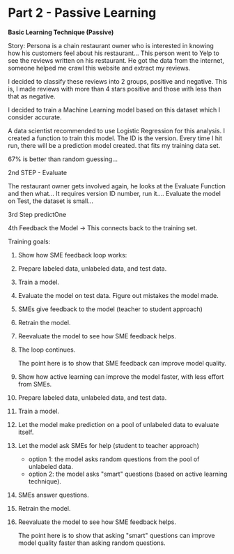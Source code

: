 # Part 2 - Passive Learning

**Basic Learning Technique \(Passive\)**

Story:  Persona is a chain restaurant owner who is interested in knowing how his customers feel about his restaurant... This person went to Yelp to see the reviews written on his restaurant. He got the data from the internet, someone helped me crawl this website and extract my reviews. 

I decided to classify these reviews into 2 groups, positive and negative. This is, I made reviews with more than 4 stars positive and those with less than that as negative. 

I decided to train a Machine Learning model based on this dataset which I consider accurate. 

A data scientist recommended to use Logistic Regression for this analysis. I created a function to train this model. The ID is the version. Every time I hit run, there will be a prediction model created. that fits my training data set. 

67% is better than random guessing... 

2nd STEP - Evaluate

The restaurant owner gets involved again, he looks at the Evaluate Function and then what... It requires version ID number, run it.... Evaluate the model on Test, the dataset is small... 

3rd Step predictOne

4th Feedback the Model -&gt; This connects back to the training set. 

Training goals:

1. Show how SME feedback loop works:

1. Prepare labeled data, unlabeled data, and test data. 
2. Train a model.
3. Evaluate the model on test data. Figure out mistakes the model made. 
4. SMEs give feedback to the model \(teacher to student approach\) 
5. Retrain the model. 
6. Reevaluate the model to see how SME feedback helps.
7. The loop continues.

      The point here is to show that SME feedback can improve model quality.

2. Show how active learning can improve the model faster, with less effort from SMEs.

1. Prepare labeled data, unlabeled data, and test data. 
2. Train a model.
3. Let the model make prediction on a pool of unlabeled data to evaluate itself. 
4. Let the model ask SMEs for help \(student to teacher approach\)
   * option 1: the model asks random questions from the pool of unlabeled data. 
   * option 2: the model asks "smart" questions \(based on active learning technique\).
5. SMEs answer questions. 
6. Retrain the model. 
7. Reevaluate the model to see how SME feedback helps.

      The point here is to show that asking "smart" questions can improve model quality faster than asking random questions. 



